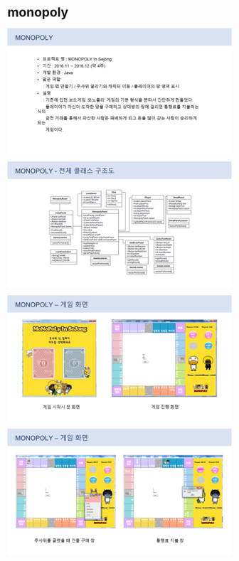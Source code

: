 # monopoly
![프로젝트소개](/img/info.png)  

![클래스구조도](/img/classdiagram.png)  

![게임화면](/img/start.PNG)  

![게임화면](/img/play.png)  
